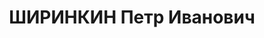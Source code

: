 ---
title: ШИРИНКИН Петр Иванович
description: '1906 г.р., место рождения: РСФСР, Свердловская обл., Пермский р-н, д.
  Денисята, русский, прож.: г. Свердловск, работал: трест "Уралэнерго", отдел снабжения,
  руководитель группы электрооборудования.

  Арестован 6 августа 1937 г., осужден 21 января 1938 г. Мера наказания:15 лет тюремного
  заключения.'
---